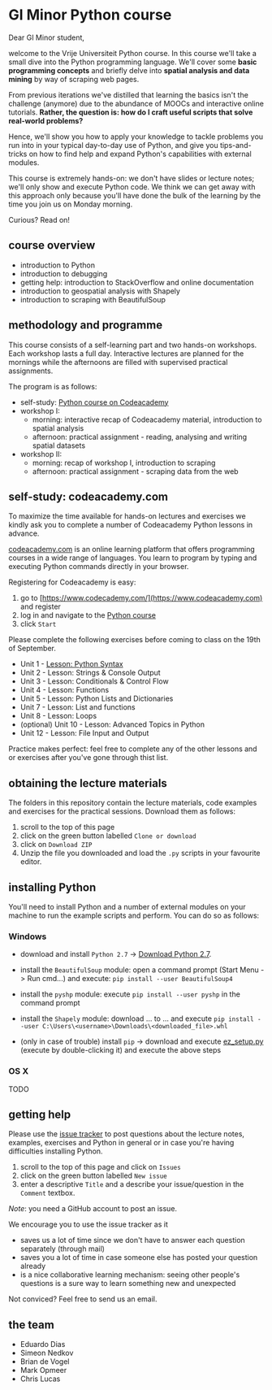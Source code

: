 # GI Minor Python course

Dear GI Minor student, 

welcome to the Vrije Universiteit Python course. In this course we'll take a small dive into the Python programming language. We'll cover some **basic programming concepts** and briefly delve into **spatial analysis and data mining** by way of scraping web pages.

From previous iterations we've distilled that learning the basics isn't the challenge (anymore) due to the abundance of MOOCs and interactive online tutorials. **Rather, the question is: how do I craft useful scripts that solve real-world problems?** 

Hence, we'll show you how to apply your knowledge to tackle problems you run into in your typical day-to-day use of Python, and give you tips-and-tricks on how to find help and expand Python's capabilities with external modules.
   
This course is extremely hands-on: we don't have slides or lecture notes; we'll only show and execute Python code. We think we can get away with this approach only because you'll have done the bulk of the learning by the time you join us on Monday morning. 

Curious? Read on!

## course overview

- introduction to Python
- introduction to debugging
- getting help: introduction to StackOverflow and online documentation 
- introduction to geospatial analysis with Shapely
- introduction to scraping with BeautifulSoup

## methodology and programme

This course consists of a self-learning part and two hands-on workshops. Each workshop lasts a full day. Interactive lectures are planned for the mornings while the afternoons are filled with supervised practical assignments.

The program is as follows: 

 - self-study: [Python course on Codeacademy](https://www.codecademy.com/learn/python)
 - workshop I:
   - morning: interactive recap of Codeacademy material, introduction to spatial analysis
   - afternoon: practical assignment - reading, analysing and writing spatial datasets 
 - workshop II: 
   - morning: recap of workshop I, introduction to scraping
   - afternoon: practical assignment - scraping data from the web



## self-study: codeacademy.com

To maximize the time available for hands-on lectures and exercises we kindly ask you to complete a number of Codeacademy Python lessons in advance.
 
 [codeacademy.com](codeacademy.com) is an online learning platform that offers programming courses in a wide range of languages. You learn to program by typing and executing Python commands directly in your browser.
 
 Registering for Codeacademy is easy:

1. go to [https://www.codecademy.com/](https://www.codeacademy.com) and register
2. log in and navigate to the [Python course](https://www.codecademy.com/learn/python)
3. click `Start`

Please complete the following exercises before coming to class on the 19th of September. 

- Unit 1 - [Lesson: Python Syntax](https://www.codecademy.com/courses/introduction-to-python-6WeG3/0/1)
- Unit 2 - Lesson: Strings & Console Output
- Unit 3 - Lesson: Conditionals & Control Flow
- Unit 4 - Lesson: Functions
- Unit 5 - Lesson: Python Lists and Dictionaries
- Unit 7 - Lesson: List and functions
- Unit 8 - Lesson: Loops
- (optional) Unit 10 - Lesson: Advanced Topics in Python
- Unit 12 - Lesson: File Input and Output

Practice makes perfect: feel free to complete any of the other lessons and or exercises after you've gone through thist list.

## obtaining the lecture materials
The folders in this repository contain the lecture materials, code examples and exercises for the practical sessions. Download them as follows:

1. scroll to the top of this page
2. click on the green button labelled `Clone or download`
3. click on `Download ZIP`
4. Unzip the file you downloaded and load the `.py` scripts in your favourite editor.

## installing Python 

You'll need to install Python and a number of external modules on your machine to run the example scripts and perform. You can do so as follows: 

### Windows

- download and install `Python 2.7` -> [Download Python 2.7](https://www.python.org/downloads/).

- install the `BeautifulSoup` module: open a command prompt  (Start Menu -> Run cmd...) and execute: `pip install --user BeautifulSoup4`

- install the `pyshp` module: execute `pip install --user pyshp` in the command prompt

- install the `Shapely` module: download ... to ... and execute `pip install --user C:\Users\<username>\Downloads\<downloaded_file>.whl`

- (only in case of trouble) install `pip` -> download and execute [ez_setup.py](https://bootstrap.pypa.io/ez_setup.py ) (execute by double-clicking it) and execute the above steps

### OS X

TODO

## getting help

Please use the [issue tracker](https://github.com/ndkv/gi-minor-python-course/issues) to post questions about the lecture notes, examples, exercises and Python in general or in case you're having difficulties installing Python. 

1. scroll to the top of this page and click on `Issues`
2. click on the green button labelled `New issue`
3. enter a descriptive `Title` and a describe your issue/question in the `Comment` textbox.
 
 *Note*: you need a GitHub account to post an issue.
 
 We encourage you to use the issue tracker as it 
 - saves us a lot of time since we don't have to answer each question separately (through mail)
 - saves you a lot of time in case someone else has posted your question already
 - is a nice collaborative learning mechanism: seeing other people's questions is a sure way to learn something new and unexpected
 
 Not conviced? Feel free to send us an email. 

## the team

- Eduardo Dias
- Simeon Nedkov
- Brian de Vogel
- Mark Opmeer
- Chris Lucas